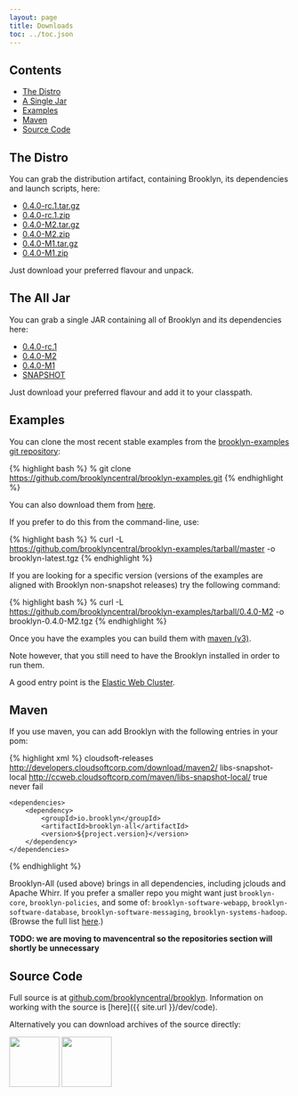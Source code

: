 ```yaml
---
layout: page
title: Downloads
toc: ../toc.json
---
```


## Contents

* [The Distro](#distro)
* [A Single Jar](#alljar)
* [Examples](#examples)
* [Maven](#maven)  
* [Source Code](#source)

<a name="distro"></a>
## The Distro

You can grab the distribution artifact, containing Brooklyn, its dependencies and launch scripts, here:

<!-- BROOKLYN_VERSION_BELOW -->
* [0.4.0-rc.1.tar.gz](http://developers.cloudsoftcorp.com/download/maven2/io/brooklyn/brooklyn-dist/0.4.0-rc.1/brooklyn-dist-0.4.0-rc.1-dist.tar.gz)
* [0.4.0-rc.1.zip](http://developers.cloudsoftcorp.com/download/maven2/io/brooklyn/brooklyn-dist/0.4.0-rc.1/brooklyn-dist-0.4.0-rc.1-dist.zip)
* [0.4.0-M2.tar.gz](http://developers.cloudsoftcorp.com/download/maven2/io/brooklyn/brooklyn-dist/0.4.0-M2/brooklyn-dist-0.4.0-M2-dist.tar.gz)
* [0.4.0-M2.zip](http://developers.cloudsoftcorp.com/download/maven2/io/brooklyn/brooklyn-dist/0.4.0-M2/brooklyn-dist-0.4.0-M2-dist.zip)
* [0.4.0-M1.tar.gz](http://developers.cloudsoftcorp.com/download/maven2/io/brooklyn/brooklyn-dist/0.4.0-M1/brooklyn-dist-0.4.0-M1-dist.tar.gz)
* [0.4.0-M1.zip](http://developers.cloudsoftcorp.com/download/maven2/io/brooklyn/brooklyn-dist/0.4.0-M1/brooklyn-dist-0.4.0-M1-dist.zip)

Just download your preferred flavour and unpack.

<a name="alljar"></a>
## The All Jar

You can grab a single JAR containing all of Brooklyn and its dependencies here:

<!-- BROOKLYN_VERSION_BELOW -->
* [0.4.0-rc.1](http://developers.cloudsoftcorp.com/download/maven2/io/brooklyn/brooklyn-all/0.4.0-rc.1/)
* [0.4.0-M2](http://developers.cloudsoftcorp.com/download/maven2/io/brooklyn/brooklyn-all/0.4.0-M2/)
* [0.4.0-M1](http://developers.cloudsoftcorp.com/download/maven2/io/brooklyn/brooklyn-all/0.4.0-M1/)
* [SNAPSHOT](http://ccweb.cloudsoftcorp.com/maven/libs-snapshot-local/io/brooklyn/brooklyn-all/0.4.0-SNAPSHOT/)

Just download your preferred flavour and add it to your classpath.

<a name="examples"></a>
## Examples

You can clone the most recent stable examples from the [brooklyn-examples git repository](http://github.com/brooklyncentral/brooklyn-examples):

{% highlight bash %}
% git clone https://github.com/brooklyncentral/brooklyn-examples.git
{% endhighlight %}

You can also download them from [here](https://github.com/brooklyncentral/brooklyn-examples/tarball/master).

If you prefer to do this from the command-line, use:

{% highlight bash %}
% curl -L https://github.com/brooklyncentral/brooklyn-examples/tarball/master -o brooklyn-latest.tgz
{% endhighlight %}

If you are looking for a specific version (versions of the examples are aligned with Brooklyn non-snapshot releases) try the following command:

{% highlight bash %}
% curl -L https://github.com/brooklyncentral/brooklyn-examples/tarball/0.4.0-M2 -o brooklyn-0.4.0-M2.tgz
{% endhighlight %}

Once you have the examples you can build them with [maven (v3)]({{site.url}}/dev/build/).

Note however, that you still need to have the Brooklyn installed in order to run them.

A good entry point is the [Elastic Web Cluster]({{site.url}}/use/examples/webcluster.html).

<a name="maven"></a>
## Maven

If you use maven, you can add Brooklyn with the following entries in your pom:

{% highlight xml %}
    <repositories>
        <repository>
            <id>cloudsoft-releases</id>
            <url>http://developers.cloudsoftcorp.com/download/maven2/</url>
        </repository>
        <repository>
            <id>libs-snapshot-local</id>
            <url>http://ccweb.cloudsoftcorp.com/maven/libs-snapshot-local/</url>
            <snapshots>
                <enabled>true</enabled>
                <updatePolicy>never</updatePolicy>
                <checksumPolicy>fail</checksumPolicy>
            </snapshots>
        </repository>
    </repositories>
    
    <dependencies>
        <dependency>
            <groupId>io.brooklyn</groupId>
            <artifactId>brooklyn-all</artifactId>
            <version>${project.version}</version>
        </dependency>
    </dependencies>
{% endhighlight %}

Brooklyn-All (used above) brings in all dependencies, including jclouds and Apache Whirr.
If you prefer a smaller repo you might want just ``brooklyn-core``,  ``brooklyn-policies``, 
and some of: ``brooklyn-software-webapp``,  ``brooklyn-software-database``, ``brooklyn-software-messaging``, ``brooklyn-systems-hadoop``.
(Browse the full list [here](http://ccweb.cloudsoftcorp.com/maven/libs-snapshot-local/io/brooklyn/).)

**TODO: we are moving to mavencentral so the repositories section will shortly be unnecessary**

<a name="source"></a>
## Source Code

Full source is at [github.com/brooklyncentral/brooklyn](http://github.com/brooklyncentral/brooklyn).
Information on working with the source is [here]({{ site.url }}/dev/code).

Alternatively you can download archives of the source directly:

<a href="https://github.com/brooklyncentral/brooklyn/tarball/master"><img border="0" width="90" src="https://github.com/images/modules/download/tar.png"></a>
<a href="https://github.com/brooklyncentral/brooklyn/zipball/master"><img border="0" width="90" src="https://github.com/images/modules/download/zip.png"></a>

